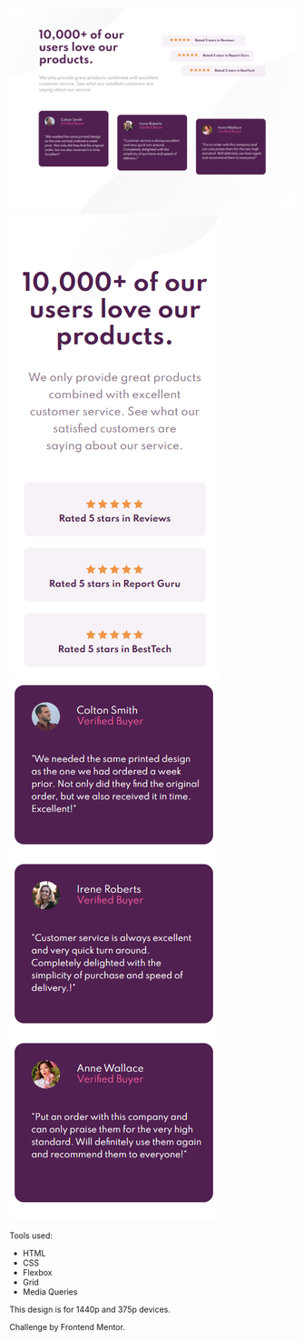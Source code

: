 ![Desktop](images/Desktop.PNG)
![Mobile1](images/mobile1.PNG)
![Mobile2](images/mobile2.PNG)

Tools used:

- HTML
- CSS
- Flexbox
- Grid
- Media Queries

This design is for 1440p and 375p devices.

Challenge by Frontend Mentor.
